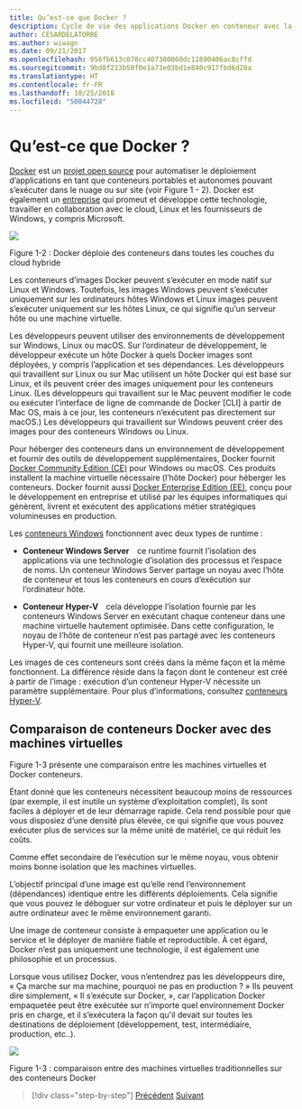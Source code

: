 ```yaml
---
title: Qu’est-ce que Docker ?
description: Cycle de vie des applications Docker en conteneur avec la plateforme et les outils Microsoft
author: CESARDELATORRE
ms.author: wiwagn
ms.date: 09/21/2017
ms.openlocfilehash: 056fb613c078cc407380060dc11890406ac8cffd
ms.sourcegitcommit: 9bd8f213b50f0e1a73e03bd1e840c917fbd6d20a
ms.translationtype: HT
ms.contentlocale: fr-FR
ms.lasthandoff: 10/25/2018
ms.locfileid: "50044728"
---
```

# <a name="what-is-docker"></a>Qu’est-ce que Docker ?

[Docker](https://www.docker.com/) est un [projet open source](https://github.com/docker/docker) pour automatiser le déploiement d’applications en tant que conteneurs portables et autonomes pouvant s’exécuter dans le nuage ou sur site (voir Figure 1 - 2). Docker est également un [entreprise](https://www.docker.com/) qui promeut et développe cette technologie, travailler en collaboration avec le cloud, Linux et les fournisseurs de Windows, y compris Microsoft.

![](./media/image2.png)

Figure 1-2 : Docker déploie des conteneurs dans toutes les couches du cloud hybride

Les conteneurs d’images Docker peuvent s’exécuter en mode natif sur Linux et Windows. Toutefois, les images Windows peuvent s’exécuter uniquement sur les ordinateurs hôtes Windows et Linux images peuvent s’exécuter uniquement sur les hôtes Linux, ce qui signifie qu’un serveur hôte ou une machine virtuelle.

Les développeurs peuvent utiliser des environnements de développement sur Windows, Linux ou macOS. Sur l’ordinateur de développement, le développeur exécute un hôte Docker à quels Docker images sont déployées, y compris l’application et ses dépendances. Les développeurs qui travaillent sur Linux ou sur Mac utilisent un hôte Docker qui est basé sur Linux, et ils peuvent créer des images uniquement pour les conteneurs Linux. (Les développeurs qui travaillent sur le Mac peuvent modifier le code ou exécuter l’interface de ligne de commande de Docker \[CLI\] à partir de Mac OS, mais à ce jour, les conteneurs n’exécutent pas directement sur macOS.) Les développeurs qui travaillent sur Windows peuvent créer des images pour des conteneurs Windows ou Linux.

Pour héberger des conteneurs dans un environnement de développement et fournir des outils de développement supplémentaires, Docker fournit [Docker Community Edition (CE)](https://www.docker.com/community-edition) pour Windows ou macOS. Ces produits installent la machine virtuelle nécessaire (l’hôte Docker) pour héberger les conteneurs. Docker fournit aussi [Docker Enterprise Edition (EE)](https://www.docker.com/enterprise-edition), conçu pour le développement en entreprise et utilisé par les équipes informatiques qui génèrent, livrent et exécutent des applications métier stratégiques volumineuses en production.

Les [conteneurs Windows](/virtualization/windowscontainers/about/) fonctionnent avec deux types de runtime :

-   **Conteneur Windows Server** ce runtime fournit l’isolation des applications via une technologie d’isolation des processus et l’espace de noms. Un conteneur Windows Server partage un noyau avec l’hôte de conteneur et tous les conteneurs en cours d’exécution sur l’ordinateur hôte.

-   **Conteneur Hyper-V** cela développe l’isolation fournie par les conteneurs Windows Server en exécutant chaque conteneur dans une machine virtuelle hautement optimisée. Dans cette configuration, le noyau de l’hôte de conteneur n’est pas partagé avec les conteneurs Hyper-V, qui fournit une meilleure isolation.

Les images de ces conteneurs sont créés dans la même façon et la même fonctionnent. La différence réside dans la façon dont le conteneur est créé à partir de l’image : exécution d’un conteneur Hyper-V nécessite un paramètre supplémentaire. Pour plus d’informations, consultez [conteneurs Hyper-V](/virtualization/windowscontainers/about/).

## <a name="comparing-docker-containers-with-vms"></a>Comparaison de conteneurs Docker avec des machines virtuelles

Figure 1-3 présente une comparaison entre les machines virtuelles et Docker conteneurs.

Étant donné que les conteneurs nécessitent beaucoup moins de ressources (par exemple, il est inutile un système d’exploitation complet), ils sont faciles à déployer et de leur démarrage rapide. Cela rend possible pour que vous disposiez d’une densité plus élevée, ce qui signifie que vous pouvez exécuter plus de services sur la même unité de matériel, ce qui réduit les coûts.

Comme effet secondaire de l’exécution sur le même noyau, vous obtenir moins bonne isolation que les machines virtuelles.

L’objectif principal d’une image est qu’elle rend l’environnement (dépendances) identique entre les différents déploiements. Cela signifie que vous pouvez le déboguer sur votre ordinateur et puis le déployer sur un autre ordinateur avec le même environnement garanti.

Une image de conteneur consiste à empaqueter une application ou le service et le déployer de manière fiable et reproductible. À cet égard, Docker n’est pas uniquement une technologie, il est également une philosophie et un processus.

Lorsque vous utilisez Docker, vous n’entendrez pas les développeurs dire, « Ça marche sur ma machine, pourquoi ne pas en production ? » Ils peuvent dire simplement, « Il s’exécute sur Docker, », car l’application Docker empaquetée peut être exécutée sur n’importe quel environnement Docker pris en charge, et il s’exécutera la façon qu'il devait sur toutes les destinations de déploiement (développement, test, intermédiaire, production, etc..).

![](./media/image3.png)

Figure 1-3 : comparaison entre des machines virtuelles traditionnelles sur des conteneurs Docker


>[!div class="step-by-step"]
[Précédent](index.md)
[Suivant](docker-terminology.md)
